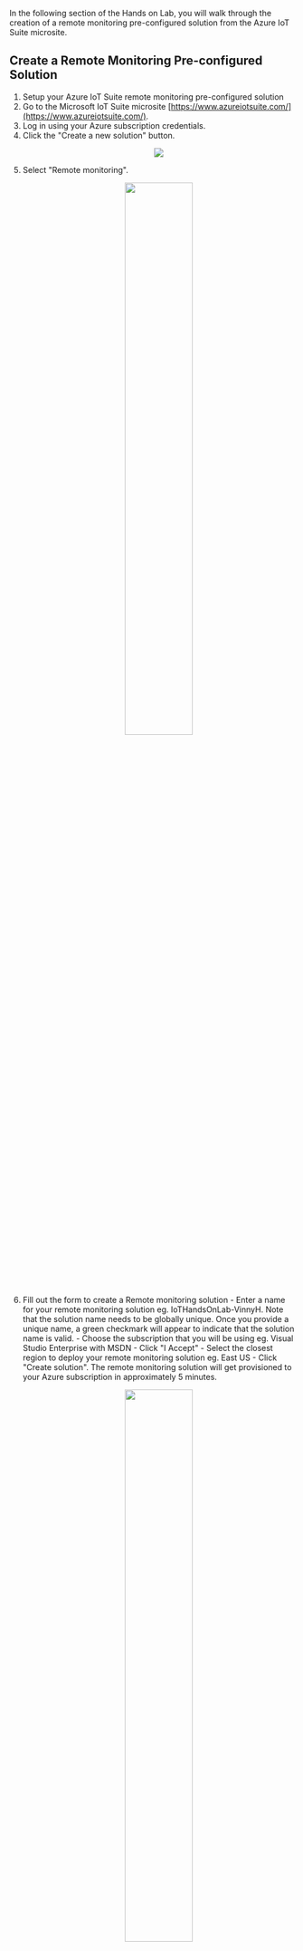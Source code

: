 In the following section of the Hands on Lab, you will walk through the creation of a remote monitoring pre-configured solution from the Azure IoT Suite microsite. 

## Create a Remote Monitoring Pre-configured Solution
1. Setup your Azure IoT Suite remote monitoring pre-configured solution
  1. Go to the Microsoft IoT Suite microsite [https://www.azureiotsuite.com/](https://www.azureiotsuite.com/).
  1. Log in using your Azure subscription credentials. 
  1. Click the "Create a new solution" button. 
        <p align="center">
         <img src="/images/NewRMPCS.jpg" /> 
      </p>
  1. Select "Remote monitoring".
        <p align="center">
         <img src="/images/SelectRM.jpg" width="50%" height="50%" /> 
      </p>
  1. Fill out the form to create a Remote monitoring solution
    - Enter a name for your remote monitoring solution eg. IoTHandsOnLab-VinnyH. Note that the solution name needs to be globally unique. Once you provide a unique name, a green checkmark will appear to indicate that the solution name is valid. 
    - Choose the subscription that you will be using eg. Visual Studio Enterprise with MSDN
    - Click "I Accept" 
    - Select the closest region to deploy your remote monitoring solution eg. East US
    - Click "Create solution". The remote monitoring solution will get provisioned to your Azure subscription in approximately 5 minutes. 
       <p align="center">
         <img src="/images/RMPCS.jpg" width="50%" height="50%" /> 
      </p>
   1. While the remote monitoring solution is being provisioned, you can see the provisioning state and logging information by clicking on the solution 
      <p align="center">
         <img src="/images/ProvisioningState.jpg" /> 
      </p>
   1. Once the solution is fully created, it will appear in your list of provisioned solutions showing the "Ready" indicator with a green checkmark. It will take about 5 minutes to provision so while you wait for that, continue with the steps below. 
      <p align="center">
         <img src="/images/SolutionReady.jpg" width="30%" height="30%" /> 
      </p>

## (Optional) Enabling Interactive Bing Maps in the Pre-configured Solution 

The new version of the remote monitoring pre-configured solution comes with a static Bing map image configured by default. For this hands on lab, we won't be making use of the interactive maps but if interested, instructions on how to enable it is available [here](/OptionalLabs/DynamicMaps.md)


## Obtain Your IoT Hub Primary Key and Connection String
1. Open the [Azure Portal](https://portal.azure.com/) tab and navigate to your IoT Hub service that you deployed as part of the remote monitoring solution
  - Click the *resource group* icon -> click the name of your remote monitoring solution -> click the IoT Hub service that was created when you provisioned the remote monitoring solution. 
      <p align="center">
         <img src="/images/IoTHubKeys1.jpg" /> 
      </p>
1. Obtain the "Connection string - primary key" for your IoT Hub. 
  - Click on the "Shared access policies".
  - Click on the "iothubowner" policy.
  - Copy the primary key connection string. Take note of the primary key connection string for later.
      <p align="center">
         <img src="/images/IoTHubKeys2.jpg" /> 
      </p>

## Create consumer groups. These will be used later in this lab.
1. Under "Messaging", select "Endpoints"
1. Click on "Events"
1. In the blade on the right, add the following consumer groups
  1. "deviceexplorer"
  1. "asa"

## Create Your Device in the Remote Monitoring Pre-configured Solution 
1. Go back to the Azure IoT Suite microsite tab. Your pre-configured solution should be provisioned now. Click the "Launch" button on the newly provisioned remote monitoring solution. This will open up a new browser tab to your remote monitoring solution dashboard.
      <p align="center">
         <img src="/images/SolutionReady.jpg" width="30%" height="30%" /> 
      </p>
1. Click the "Sign In" button.
      <p align="center">
         <img src="/images/RMSignIn.jpg" width="50%" height="50%"/> 
      </p>
1. If the following page requires you to accept the terms and conditions, click "I Agree". 
1. You will now have access to your created remote monitoring preconfigured solution. Feel free to browse around and review the features available in the pre-configured solution. 
      <p align="center">
         <img src="/images/RMDashboard.jpg"/> 
      </p>

1. Create a new custom device within the RM-PCS. 
  1. At the bottom left of the portal, click the "+ Add A Device" button. 
      <p align="center">
         <img src="/images/AddDevice.jpg"/> 
      </p>
  1. On the "Step 1 of 3" page, click "Add New" to add in a custom device. 
      <p align="center">
         <img src="/images/AddNewCustomDevice.jpg"/> 
      </p>
  1. On the "Step 2 of 3" page, click the "Let me define my own Device ID" radio button. Enter in a device ID eg. MyRaspberryPi. Click on the "Check ID" button to ensure that your device ID is unique. If the Device ID is unique, the text "Device ID is available" in green text will appear. Click the "Create" button. 
      <p align="center">
         <img src="/images/DefineDeviceID.jpg"/> 
      </p>
  1. The "Step 3 of 3" page provides you the *Device ID*, *IoT Hub Hostname* and *Device Key* that you will need to connect your Raspberry Pi to the remote monitoring solution. Copy and paste the value of these fields in a text document somewhere. 
      <p align="center">
         <img src="/images/CustomDeviceParams.jpg"/> 
      </p>
      
  1. As a last step, add a high temperature limit to the device twin.  We willuse this later in the lab.
    1. Click on the device
    1. Under "Device Twin", click edit
    1. Add a new "tags.HighTemperatureLimit" under "TAGS".  Set it to 40 and make it type "Number".
    1. Click "Save Changes to Device Twin".

Congratulations! You have successfully spun up your Remote Monitoring Pre-configured (RM-PCS) solution and created a new custom device that you will configure in the next section of the labs! 

[Back to Main HOL Instructions](/README.md)
